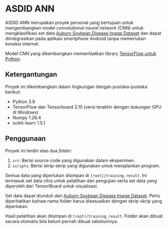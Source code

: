 # ASDID ANN

ASDID ANN merupakan proyek personal yang bertujuan untuk mengembangkan model *convolutional neural network* (CNN) untuk mengklasifikasi set data [Auburn Soybean Disease Image Dataset](https://datadryad.org/stash/dataset/doi:10.5061/dryad.41ns1rnj3) dan dapat diintegrasikan pada aplikasi *smartphone* Android tanpa memerlukan koneksi internet. 

Model CNN yang dikembangkan memanfaatkan library [TensorFlow untuk Python](https://github.com/tensorflow/tensorflow).

## Ketergantungan
Proyek ini dikembangkan dalam lingkungan dengan pustaka-pustaka berikut:
- Python 3.9
- TensorFlow dan Tensorboard 2.10 (versi terakhir dengan dukungan GPU di Windows)
- Numpy 1.26.4
- scikit-learn 1.5.1

## Penggunaan
Proyek ini terdiri atas dua *folder*:
  1. `src`: Berisi source code yang digunakan dalam eksperimen.
  2. `scripts`: Berisi skrip-skrip yang digunakan untuk menjalankan program. 

Semua data yang diperlukan disimpan di `[root]/training_result`. Ini termasuk set data citra untuk pelatihan dan pengujian serta set data yang diperoleh dari TensorBoard untuk visualisasi.

Set data dapat diunduh dari [Auburn Soybean Disease Image Dataset](https://datadryad.org/stash/dataset/doi:10.5061/dryad.41ns1rnj3). Perlu diperhatikan bahwa nama folder harus disesuaikan dengan skrip-skrip yang diperlukan.

Hasil pelatihan akan disimpan di `[root]/training_result`. Folder akan dibuat secara otomatis bila belum pernah dibuat sebelumnya.
